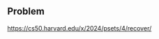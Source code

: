 <h2 tabindex="-1" class="heading-element" dir="auto">Problem</h2>


https://cs50.harvard.edu/x/2024/psets/4/recover/

